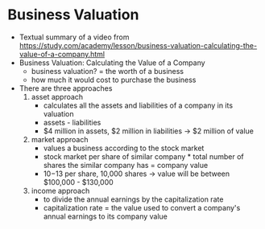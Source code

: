 # Business Valuation

* Textual summary of a video from https://study.com/academy/lesson/business-valuation-calculating-the-value-of-a-company.html
* Business Valuation: Calculating the Value of a Company
    * business valuation? = the worth of a business
    * how much it would cost to purchase the business
* There are three approaches
    1. asset approach
        * calculates all the assets and liabilities of a company in its valuation
        * assets - liabilities
        * $4 million in assets, $2 million in liabilities -> $2 million of value
    2. market approach
        * values a business according to the stock market
        * stock market per share of similar company * total number of shares the similar company has = company value
        * $10-$13 per share, 10,000 shares -> value will be between $100,000 - $130,000
    3. income approach
        * to divide the annual earnings by the capitalization rate
        * capitalization rate = the value used to convert a company's annual earnings to its company value